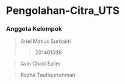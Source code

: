 # Pengolahan-Citra_UTS

### Anggota Kelompok
> Ariel Matius Surbakti
>> 201401038

> Avin Chaili Salim

> Rezha Taufiqurrahman
